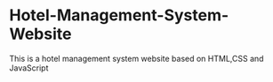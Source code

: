 # Hotel-Management-System-Website
This is a hotel management system website based on HTML,CSS and JavaScript
